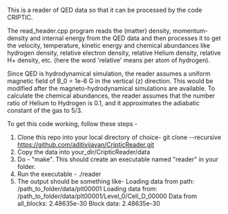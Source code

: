 This is a reader of QED data so that it can be processed by the code CRIPTIC.

The read_header.cpp program reads the (matter) density, momentum-density and internal energy from the QED data and then processes it to get the velocity, temperature, kinetic energy and chemical abundances like hydrogen density, relative electron density, relative Helium density, relative H+ density, etc. (here the word 'relative' means per atom of hydrogen).

Since QED is hydrodynamical simulation, the reader assumes a uniform magnetic field of B_0 = 1e-6 G in the vertical (z) direction. This would be modified after the magneto-hydrodynamical simulations are available.
To calculate the chemical abundances, the reader assumes that the number ratio of Helium to Hydrogen is 0.1, and it approximates the adiabatic constant of the gas to 5/3.

To get this code working, follow these steps - 


1. Clone this repo into your local directory of choice- git clone --recursive https://github.com/aditivijayan/CripticReader.git
2. Copy the data into your_dir/CripticReader/data
3. Do - "make". This should create an executable named "reader" in your folder.
4. Run the executable - ./reader
5. The output should be something like-
   Loading data from path: /path_to_folder/data/plt00001
   Loading data from: /path_to_folder/data/plt00001/Level_0/Cell_D_00000
   Data from all_blocks: 2.48635e-30
   Block data: 2.48635e-30
